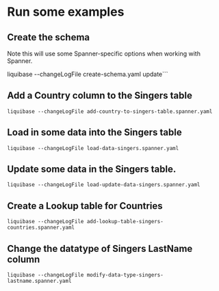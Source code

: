 
# Run some examples

## Create the schema

Note this will use some Spanner-specific options when working with Spanner.



liquibase --changeLogFile create-schema.yaml update```

## Add a Country column to the Singers table

```liquibase --changeLogFile add-country-to-singers-table.spanner.yaml```

## Load in some data into the Singers table

```liquibase --changeLogFile load-data-singers.spanner.yaml```

## Update some data in the Singers table.

```liquibase --changeLogFile load-update-data-singers.spanner.yaml```

## Create a Lookup table for Countries

```liquibase --changeLogFile add-lookup-table-singers-countries.spanner.yaml```

## Change the datatype of Singers LastName column

```liquibase --changeLogFile modify-data-type-singers-lastname.spanner.yaml```
